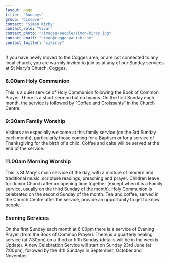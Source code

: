 ```yaml
---
layout: page
title:  "Sundays"
group: "discover"
contact: "Simon Kirby"
contact_role: "Vicar"
contact_photo: "/images/people/simon-kirby.jpg"
contact_email: "simon@coggesparish.com"
contact_twitter: "sikirby"
---
```




If you have newly moved to the Cogges area, or are not connected to any local church, you are warmly invited to join us at any of our Sunday services at St Mary's Church, Cogges.


### 8.00am Holy Communion

This is a quiet service of Holy Communion following the Book of Common Prayer. There is a short sermon but no hymns. On the first Sunday each month, the service is followed by "Coffee and Croissants" in the Church Centre.

### 9:30am Family Worship

Visitors are especially welcome at this family service (on the 3rd Sunday each month), particularly those coming for a Baptism or for a service of Thanksgiving for the birth of a child. Coffee and cake will be served at the end of the service.

### 11.00am Morning Worship

This is St Mary's main service of the day, with a mixture of modern and traditional music, scripture readings, preaching and prayer. Children leave for Junior Church after an opening time together (except when it is a Family service, usually on the third Sunday of the month). Holy Communion is celebrated on the second Sunday of the month. Tea and coffee, served in the Church Centre after the service, provide an opportunity to get to know people.

### Evening Services

On the first Sunday each month at 6:00pm there is a service of Evening Prayer (from the Book of Common Prayer). There is a quarterly healing service (at 7:30pm) on a third or fifth Sunday (details will be in the weekly Update). A new Celebration Service will start on Sunday 23rd June (at 7:00pm), followed by the 4th Sundays in September, October and November.

